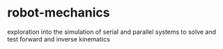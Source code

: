 robot-mechanics
===============

exploration into the simulation of serial and parallel systems to solve and test forward and inverse kinematics
